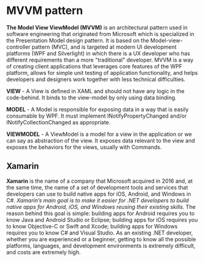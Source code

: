 # MVVM pattern

<b>The Model View ViewModel (MVVM)</b> is an architectural pattern used in software engineering that originated from Microsoft which is specialized in the Presentation Model design pattern. It is based on the Model-view-controller pattern (MVC), and is targeted at modern UI development platforms (WPF and Silverlight) in which there is a UX developer who has different requirements than a more "traditional" developer. MVVM is a way of creating client applications that leverages core features of the WPF platform, allows for simple unit testing of application functionality, and helps developers and designers work together with less technical difficulties.

<b>VIEW</b> - A View is defined in XAML and should not have any logic in the code-behind. It binds to the view-model by only using data binding. 

<b>MODEL</b> - A Model is responsible for exposing data in a way that is easily consumable by WPF. It must implement INotifyPropertyChanged and/or INotifyCollectionChanged as appropriate.

<b>VIEWMODEL</b> - A ViewModel is a model for a view in the application or we can say as abstraction of the view. It exposes data relevant to the view and exposes the behaviors for the views, usually with Commands.



<h2> Xamarin </h2>
<b>Xamarin</b> is the name of a company that Microsoft acquired in 2016 and, at the same time, the name of a set of development tools and services that developers can use to build native apps for iOS, Android, and Windows in C#. <i>Xamarin’s main goal is to make it easier for .NET developers to build native apps for Android, iOS, and Windows reusing their existing skills.</i> The reason behind this goal is simple: building apps for Android requires you to know Java and Android Studio or Eclipse; building apps for iOS requires you to know Objective-C or Swift and Xcode; building apps for Windows requires you to know C# and Visual Studio. As an existing .NET developer, whether you are experienced or a beginner, getting to know all the possible platforms, languages, and development environments is extremely difficult, and costs are extremely high. 
